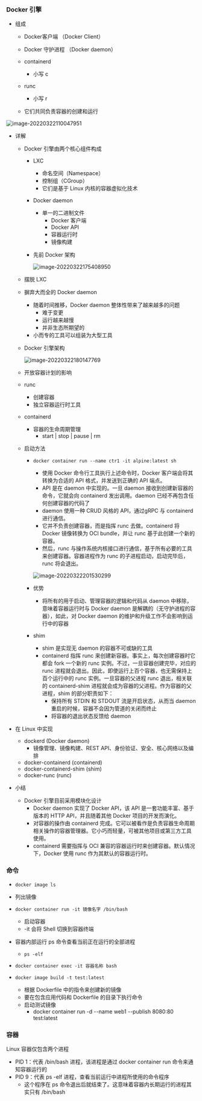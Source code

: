 ### Docker 引擎

- 组成

  - Docker客户端 （Docker Client）

  - Docker 守护进程 （Docker daemon）

  - containerd
    - 小写 c


  - runc
    - 小写 r

  - 它们共同负责容器的创建和运行


![image-20220322110047951](https://cdn.jsdelivr.net/gh/itxcr/oss/images/202203221100008.png)

- 详解

  - Docker 引擎由两个核心组件构成

    - LXC

      - 命名空间（Namespace）
      - 控制组（CGroup）
      - 它们是基于 Linux 内核的容器虚拟化技术

    - Docker daemon

      - 单一的二进制文件
        - Docker 客户端
        - Docker API
        - 容器运行时
        - 镜像构建

    - 先前 Docker 架构

      ![image-20220322175408950](https://cdn.jsdelivr.net/gh/itxcr/oss/picture_bed/202203221756801.png)

  - 摆脱 LXC

  - 摒弃大而全的 Docker daemon

    - 随着时间推移，Docker daemon 整体性带来了越来越多的问题
      - 难于变更
      - 运行越来越慢
      - 并非生态所期望的
    - 小而专的工具可以组装为大型工具

  - Docker 引擎架构

    ![image-20220322180147769](https://cdn.jsdelivr.net/gh/itxcr/oss/picture_bed/202203221801813.png)

  - 开放容器计划的影响

  - runc

    - 创建容器
    - 独立容器运行时工具

  - containerd

    - 容器的生命周期管理
      - start | stop | pause | rm

  - 启动方法

    - `docker container run --name ctr1 -it alpine:latest sh`

      - 使用 Docker 命令行工具执行上述命令时，Docker 客户端会将其转换为合适的 API 格式，并发送到正确的 API 端点。
      - API 是在 daemon 中实现的。一旦 daemon 接收到创建新容器的命令，它就会向 containerd 发出调用。daemon 已经不再包含任何创建容器的代码了
      - daemon 使用一种 CRUD 风格的 API，通过gRPC 与 containerd 进行通信。
      - 它并不负责创建容器，而是指挥 runc 去做。containerd 将 Docker 镜像转换为 OCI bundle，并让 runc 基于此创建一个新的容器。
      - 然后，runc 与操作系统内核接口进行通信，基于所有必要的工具来创建容器。容器进程作为 runc 的子进程启动，启动完毕后，runc 将会退出。

      ![image-20220322201530299](https://cdn.jsdelivr.net/gh/itxcr/oss/picture_bed/202203222015351.png)

    - 优势

      - 将所有的用于启动、管理容器的逻辑和代码从 daemon 中移除，意味着容器运行时与 Docker daemon 是解耦的（无守护进程的容器），如此，对 Docker daemon 的维护和升级工作不会影响到运行中的容器

    - shim

      - shim 是实现无 daemon 的容器不可或缺的工具
      - containerd 指挥 runc 来创建新容器。事实上，每次创建容器时它都会 fork 一个新的 runc 实例。不过，一旦容器创建完毕，对应的 runc 进程就会退出。因此，即使运行上百个容器，也无需保持上百个运行中的 runc 实例。一旦容器的父进程 runc 退出，相关联的 containerd-shim 进程就会成为容器的父进程。作为容器的父进程，shim 的部分职责如下：
        - 保持所有 STDIN 和 STDOUT 流是开启状态，从而当 daemon 重启的时候，容器不会因为管道的关闭而终止
        - 将容器的退出状态反馈给 daemon

- 在 Linux 中实现

  - dockerd (Docker daemon)
    - 镜像管理、镜像构建、REST API、身份验证、安全、核心网络以及编排
  - docker-containerd (containerd)
  - docker-containerd-shim (shim)
  - docker-runc (runc)
  
- 小结

  - Docker 引擎目前采用模块化设计
    - Docker daemon 实现了 Docker API，该 API 是一套功能丰富、基于版本的 HTTP API，并且随着其他 Docker 项目的开发而演化。
    - 对容器的操作由 containerd 完成。它可以被看作是负责容器生命周期相关操作的容器管理器。它小巧而轻量，可被其他项目或第三方工具使用。
    - containerd 需要指挥与 OCI 兼容的容器运行时来创建容器。默认情况下，Docker 使用 runc 作为其默认的容器运行时。


### 命令

- `docker image ls`
- 列出镜像
- `docker container run -it 镜像名字 /bin/bash`

  - 启动容器
  - -it 会将 Shell 切换到容器终端
- 容器内部运行 ps 命令查看当前正在运行的全部进程

  - `ps -elf`
- `docker container exec -it 容器名称 bash`
- `docker image build -t test:latest`
  - 根据 Dockerfile 中的指令来创建新的镜像
  - 要在包含应用代码和 Dockerfile 的目录下执行命令
  - 启动测试镜像
    - docker container run -d --name web1 --publish 8080:80 test:latest
  

### 容器

Linux  容器仅包含两个进程

- PID 1：代表 /bin/bash 进程，该进程是通过 docker container run 命令来通知容器运行的
- PID 9：代表 ps -elf 进程，查看当前运行中进程所使用的命令程序
  - 这个程序在 ps 命令退出后就结束了。这意味着容器内长期运行的进程其实只有 /bin/bash



